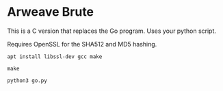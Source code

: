 # Arweave Brute

This is a C version that replaces the Go program. Uses your python script.

Requires OpenSSL for the SHA512 and MD5 hashing.

``apt install libssl-dev gcc make``

``make``

``python3 go.py``
